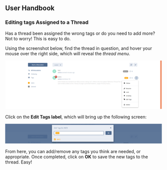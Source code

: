 ## User Handbook

### Editing tags Assigned to a Thread

Has a thread been assigned the wrong tags or do you need to add more? Not to worry! This is easy to do.

Using the screenshot below, find the thread in question, and hover your mouse over the right side, which will reveal the _thread menu_.

![SS - Showing thread menu](687474703a2f2f692e696d6775722e636f6d2f4558665258415a2e706e67.png)

Click on the **Edit Tags label**, which will bring up the following screen:

![SS - Showing edit tag screen](687474703a2f2f692e696d6775722e636f6d2f45767633785a462e706e67.png)

From here, you can add/remove any tags you think are needed, or appropriate. Once completed, click on **OK** to save the new tags to the thread. Easy!
